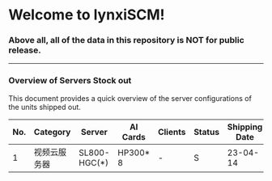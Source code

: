 # Welcome to lynxiSCM! 

### Above all, all of the data in this repository is NOT for public release.
---


### Overview of Servers Stock out
This document provides a quick overview of the server configurations of the units shipped out. 

| No. |Category| Server | AI Cards| Clients |Status | Shipping Date | QTY | Outbill | Packing Info.|
|----- | ----- | ----- |----- |----- |----- |----- |----- |----- |----- |
|1| 视频云服务器 | SL800-HGC(*)| HP300* 8 | - |S| 23-04-14| 1|- |[Configuration](https://github.com/lynxiSCM/Server/blob/main/Stock%20out/230414-SL800%20A.md) |
